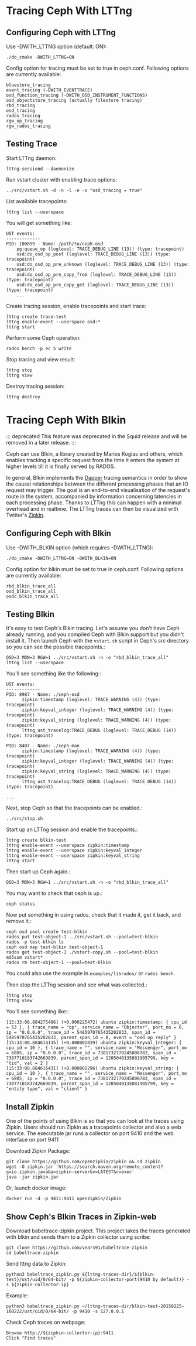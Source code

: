 # Tracing Ceph With LTTng

## Configuring Ceph with LTTng

Use -DWITH_LTTNG option (default: ON):

    ./do_cmake -DWITH_LTTNG=ON

Config option for tracing must be set to true in ceph.conf. Following
options are currently available:

    bluestore_tracing
    event_tracing (-DWITH_EVENTTRACE)
    osd_function_tracing (-DWITH_OSD_INSTRUMENT_FUNCTIONS)
    osd_objectstore_tracing (actually filestore tracing)
    rbd_tracing
    osd_tracing
    rados_tracing
    rgw_op_tracing
    rgw_rados_tracing

## Testing Trace

Start LTTng daemon:

    lttng-sessiond --daemonize

Run vstart cluster with enabling trace options:

    ../src/vstart.sh -d -n -l -e -o "osd_tracing = true"

List available tracepoints:

    lttng list --userspace

You will get something like:

    UST events:
    -------------
    PID: 100859 - Name: /path/to/ceph-osd
        pg:queue_op (loglevel: TRACE_DEBUG_LINE (13)) (type: tracepoint)
        osd:do_osd_op_post (loglevel: TRACE_DEBUG_LINE (13)) (type: tracepoint)
        osd:do_osd_op_pre_unknown (loglevel: TRACE_DEBUG_LINE (13)) (type: tracepoint)
        osd:do_osd_op_pre_copy_from (loglevel: TRACE_DEBUG_LINE (13)) (type: tracepoint)
        osd:do_osd_op_pre_copy_get (loglevel: TRACE_DEBUG_LINE (13)) (type: tracepoint)
        ...

Create tracing session, enable tracepoints and start trace:

    lttng create trace-test
    lttng enable-event --userspace osd:*
    lttng start

Perform some Ceph operation:

    rados bench -p ec 5 write

Stop tracing and view result:

    lttng stop
    lttng view

Destroy tracing session:

    lttng destroy

# Tracing Ceph With Blkin

::: deprecated
This feature was deprecated in the Squid release and will be removed in
a later release.
:::

Ceph can use Blkin, a library created by Marios Kogias and others, which
enables tracking a specific request from the time it enters the system
at higher levels till it is finally served by RADOS.

In general, Blkin implements the
[Dapper](http://static.googleusercontent.com/media/research.google.com/el//pubs/archive/36356.pdf)
tracing semantics in order to show the causal relationships between the
different processing phases that an IO request may trigger. The goal is
an end-to-end visualisation of the request\'s route in the system,
accompanied by information concerning latencies in each processing
phase. Thanks to LTTng this can happen with a minimal overhead and in
realtime. The LTTng traces can then be visualized with Twitter\'s
[Zipkin](https://zipkin.io/).

## Configuring Ceph with Blkin

Use -DWITH_BLKIN option (which requires -DWITH_LTTNG):

    ./do_cmake -DWITH_LTTNG=ON -DWITH_BLKIN=ON

Config option for blkin must be set to true in ceph.conf. Following
options are currently available:

    rbd_blkin_trace_all
    osd_blkin_trace_all
    osdc_blkin_trace_all

## Testing Blkin

It\'s easy to test Ceph\'s Blkin tracing. Let\'s assume you don\'t have
Ceph already running, and you compiled Ceph with Blkin support but you
didn\'t install it. Then launch Ceph with the `vstart.sh` script in
Ceph\'s src directory so you can see the possible tracepoints.:

    OSD=3 MON=3 RGW=1 ../src/vstart.sh -n -o "rbd_blkin_trace_all"
    lttng list --userspace

You\'ll see something like the following::

    UST events:
    -------------
    PID: 8987 - Name: ./ceph-osd
          zipkin:timestamp (loglevel: TRACE_WARNING (4)) (type: tracepoint)
          zipkin:keyval_integer (loglevel: TRACE_WARNING (4)) (type: tracepoint)
          zipkin:keyval_string (loglevel: TRACE_WARNING (4)) (type: tracepoint)
          lttng_ust_tracelog:TRACE_DEBUG (loglevel: TRACE_DEBUG (14)) (type: tracepoint)

    PID: 8407 - Name: ./ceph-mon
          zipkin:timestamp (loglevel: TRACE_WARNING (4)) (type: tracepoint)
          zipkin:keyval_integer (loglevel: TRACE_WARNING (4)) (type: tracepoint)
          zipkin:keyval_string (loglevel: TRACE_WARNING (4)) (type: tracepoint)
          lttng_ust_tracelog:TRACE_DEBUG (loglevel: TRACE_DEBUG (14)) (type: tracepoint)

    ...

Next, stop Ceph so that the tracepoints can be enabled.:

    ../src/stop.sh

Start up an LTTng session and enable the tracepoints.:

    lttng create blkin-test
    lttng enable-event --userspace zipkin:timestamp
    lttng enable-event --userspace zipkin:keyval_integer
    lttng enable-event --userspace zipkin:keyval_string
    lttng start

Then start up Ceph again.:

    OSD=3 MON=3 RGW=1 ../src/vstart.sh -n -o "rbd_blkin_trace_all"

You may want to check that ceph is up.:

    ceph status

Now put something in using rados, check that it made it, get it back,
and remove it.:

    ceph osd pool create test-blkin
    rados put test-object-1 ../src/vstart.sh --pool=test-blkin
    rados -p test-blkin ls
    ceph osd map test-blkin test-object-1
    rados get test-object-1 ./vstart-copy.sh --pool=test-blkin
    md5sum vstart*
    rados rm test-object-1 --pool=test-blkin

You could also use the example in `examples/librados/` or `rados bench`.

Then stop the LTTng session and see what was collected.:

    lttng stop
    lttng view

You\'ll see something like::

    [15:33:08.884275486] (+0.000225472) ubuntu zipkin:timestamp: { cpu_id = 53 }, { trace_name = "op", service_name = "Objecter", port_no = 0, ip = "0.0.0.0", trace_id = 5485970765435202833, span_id = 5485970765435202833, parent_span_id = 0, event = "osd op reply" }
    [15:33:08.884614135] (+0.000002839) ubuntu zipkin:keyval_integer: { cpu_id = 10 }, { trace_name = "", service_name = "Messenger", port_no = 6805, ip = "0.0.0.0", trace_id = 7381732770245808782, span_id = 7387710183742669839, parent_span_id = 1205040135881905799, key = "tid", val = 2 }
    [15:33:08.884616431] (+0.000002296) ubuntu zipkin:keyval_string: { cpu_id = 10 }, { trace_name = "", service_name = "Messenger", port_no = 6805, ip = "0.0.0.0", trace_id = 7381732770245808782, span_id = 7387710183742669839, parent_span_id = 1205040135881905799, key = "entity type", val = "client" }

## Install Zipkin

One of the points of using Blkin is so that you can look at the traces
using Zipkin. Users should run Zipkin as a tracepoints collector and
also a web service. The executable jar runs a collector on port 9410 and
the web interface on port 9411

Download Zipkin Package:

    git clone https://github.com/openzipkin/zipkin && cd zipkin
    wget -O zipkin.jar 'https://search.maven.org/remote_content?g=io.zipkin.java&a=zipkin-server&v=LATEST&c=exec'
    java -jar zipkin.jar

Or, launch docker image:

    docker run -d -p 9411:9411 openzipkin/Zipkin

## Show Ceph\'s Blkin Traces in Zipkin-web

Download babeltrace-zipkin project. This project takes the traces
generated with blkin and sends them to a Zipkin collector using scribe:

    git clone https://github.com/vears91/babeltrace-zipkin
    cd babeltrace-zipkin

Send lttng data to Zipkin:

    python3 babeltrace_zipkin.py ${lttng-traces-dir}/${blkin-test}/ust/uid/0/64-bit/ -p ${zipkin-collector-port(9410 by default)} -s ${zipkin-collector-ip}

Example:

    python3 babeltrace_zipkin.py ~/lttng-traces-dir/blkin-test-20150225-160222/ust/uid/0/64-bit/ -p 9410 -s 127.0.0.1

Check Ceph traces on webpage:

    Browse http://${zipkin-collector-ip}:9411
    Click "Find traces"
